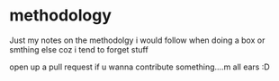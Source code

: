 # methodology
Just my notes on the methodolgy i would follow when doing a box or smthing else coz i tend to forget stuff

open up a pull request if u wanna contribute something....m all ears :D
